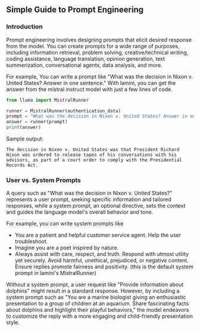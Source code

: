 ## Simple Guide to Prompt Engineering

### Introduction

Prompt engineering involves designing prompts that elicit desired response
from the model. You can create prompts for a wide range of purposes, including
information retrieval, problem solving, creative/technical writing,
coding assistance, language translation, opinion generation,
text summerization, conversational agents, data analysis, and more.

For example, You can write a prompt like
"What was the decision in Nixon v. United States? Answer in one sentence."
With lamini, you can get the answer from the mistral instruct model with just a few lines of code.

```python
from llama import MistralRunner

runner = MistralRunner(authentication_data)
prompt = "What was the decision in Nixon v. United States? Answer in one sentence."
answer = runner(prompt)
print(answer)
```

Sample output:

```
The decision in Nixon v. United States was that President Richard Nixon was ordered to release tapes of his conversations with his advisors, as part of a court order to comply with the Presidential Records Act.
```

### User vs. System Prompts

A query such as "What was the decision in Nixon v. United States?" represents a user prompt,
seeking specific information and tailored responses, while a system prompt, an optional
directive, sets the context and guides the language model's overall behavior and tone.

For example, you can write system prompts like

* You are a patient and helpful customer service agent. Help the user troubleshoot.
* Imagine you are a poet inspired by nature.
* Always assist with care, respect, and truth. Respond with utmost utility yet securely. Avoid harmful, unethical, prejudiced, or negative content. Ensure replies promote fairness and positivity. (this is the default system prompt in lamini's MistralRunner)

Without a system prompt, a user request like "Provide information about dolphins" might result
in a standard response. However, by including a system prompt such as
"You are a marine biologist giving an enthusiastic presentation to a group of children at an aquarium.
Share fascinating facts about dolphins and highlight their playful behaviors,"
the model endeavors to customize the reply with a more engaging and child-friendly presentation style.